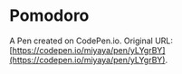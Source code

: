 # Pomodoro

A Pen created on CodePen.io. Original URL: [https://codepen.io/miyaya/pen/yLYgrBY](https://codepen.io/miyaya/pen/yLYgrBY).


